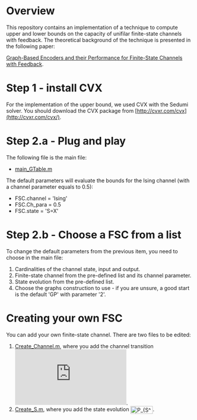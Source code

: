 # Overview
This repository contains an implementation of a technique to compute upper and lower bounds on the capacity of unifilar finite-state channels with feedback. The theoretical background of the technique is presented in the following paper:

[Graph-Based Encoders and their Performance for Finite-State Channels with Feedback](https://arxiv.org/abs/1907.08063).

# Step 1 - install CVX
For the implementation of the upper bound, we used CVX with the Sedumi solver. You should download the CVX package from  [http://cvxr.com/cvx](http://cvxr.com/cvx/).  

# Step 2.a - Plug and play
The following file is the main file:
- [main_GTable.m](https://github.com/Basharh1/Bounds_on_Finite_State_Channels/blob/master/Code/Main_GTable.m) 

The default parameters will evaluate the bounds for the Ising channel (with a channel parameter equals to 0.5):  
- FSC.channel  = 'Ising'  
- FSC.Ch_para  = 0.5  
- FSC.state    = 'S=X'  


# Step 2.b - Choose a FSC from a list 
To change the default parameters from the previous item, you need to choose in the main file:
1. Cardinalities of the channel state, input and output.
2. Finite-state channel from the pre-defined list and its channel parameter.
3. State evolution from the pre-defined list.
4. Choose the graphs construction to use - if you are unsure, a good start is the default 'GP' with parameter '2'.  

# Creating your own FSC
You can add your own finite-state channel. There are two files to be edited:  
1. [Create_Channel.m](https://github.com/Basharh1/Bounds_on_Finite_State_Channels/blob/master/Code/Create_Channel.m), where you add the channel transition ![equation](http://www.sciweavers.org/tex2img.php?eq=P_%7BY%7CX%2CS%7D&bc=White&fc=Black&im=jpg&fs=12&ff=arev&edit=0).
2. [Create_S.m](https://github.com/Basharh1/Bounds_on_Finite_State_Channels/blob/master/Code/Create_S.m), where you add the state evolution <img src="http://www.sciweavers.org/tex2img.php?eq=P_%7BS%5E%2B%7CX%2CY%2CS%7D&bc=White&fc=Black&im=jpg&fs=12&ff=mathptmx&edit=0" align="center" border="0" alt="P_{S^+|X,Y,S}" width="60" height="21" />.  
